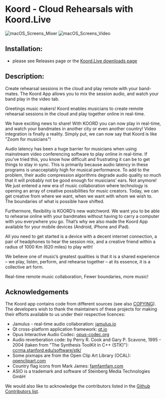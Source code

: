 # Koord - Cloud Rehearsals with Koord.Live

![macOS_Screens_Mixer](https://user-images.githubusercontent.com/584572/195409629-15ea1060-3b95-4849-9789-2013152854de.png)
![macOS_Screens_Video](https://user-images.githubusercontent.com/584572/195409693-efbeacd9-6efc-4e87-bd67-0228ac423ac7.png)


## Installation:
- please see Releases page or the [Koord.Live downloads page](https://koord.live/downloads)

## Description:
Create rehearsal sessions in the cloud and play remote with your band-mates. The Koord App allows you to mix the session audio, and watch your band play in the video tab.

Greetings music makers!
Koord enables musicians to create remote rehearsal sessions in the cloud and play together online in real-time.

We have exciting news to share! With KOORD you can now play in real-time, and watch your bandmates in another city or even another country! Video integration is finally a reality. Simply put, we can now say that Koord is like "Zoom for musicians"!

Audio latency has been a huge barrier for musicians when using mainstream video conferencing software to play online in real-time. If you’ve tried this, you know how difficult and frustrating it can be to get things to stay in sync. This is primarily because audio latency in these programs is unacceptably high for musical performance. To add to the problem, their audio compression algorithms degrade audio quality so much that it will probably not be good enough for musicians’ ears.
Not anymore!
We just entered a new era of music collaboration where technology is opening an array of creative possibilities for music creators. Today, we can get creative from where we want, when we want with whom we wish to. The boundaries of what is possible have shifted.

Furthermore, flexibility is KOORD’s new watchword. We want you to be able to rehearse online with your bandmates without having to carry a computer with you everywhere you go. That’s why we also made the Koord App available for your mobile devices (Android, iPhone and iPad).

All you need to get started is a device with a decent internet connection, a pair of headphones to hear the session mix, and a creative friend within a radius of 1000 Km (620 miles) to play with!

We believe one of music’s greatest qualities is that it is a shared experience – we play, listen, perform, and rehearse together – at its essence, it is a collective art form.

Real-time remote music collaboration,
Fewer boundaries, more music!



## Acknowledgements

The Koord app contains code from different sources (see also [COPYING](COPYING)). The developers wish
to thank the maintainers of these projects for making their efforts available to us under their respective licences:

*   Jamulus - real-time audio collaboration: [jamulus.io](https://jamulus.io)
*   Qt cross-platform application framework: [qt.io](https://www.qt.io)
*   Opus Interactive Audio Codec: [opus-codec.org](https://www.opus-codec.org/)
*   Audio reverberation code: by Perry R. Cook and Gary P. Scavone, 1995 - 2004
  (taken from "The Synthesis ToolKit in C++ (STK)"):
  [ccrma.stanford.edu/software/stk/](https://ccrma.stanford.edu/software/stk/)
*   Some pixmaps are from the Open Clip Art Library (OCAL): [openclipart.com](https://openclipart.org/)
*   Country flag icons from Mark James: [famfamfam.com](http://www.famfamfam.com)
*   ASIO is a trademark and software of Steinberg Media Technologies GmbH

We would also like to acknowledge the contributors listed in the
[Github Contributors list](https://github.com/jamulussoftware/jamulus/graphs/contributors).
